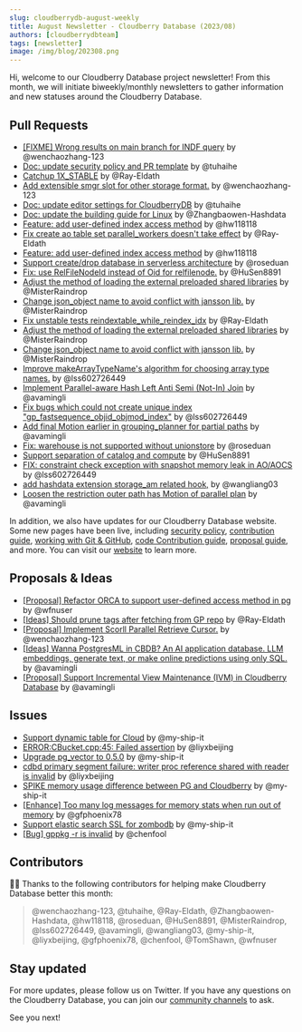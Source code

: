 ```yaml
---
slug: cloudberrydb-august-weekly
title: August Newsletter - Cloudberry Database (2023/08)
authors: [cloudberrydbteam]
tags: [newsletter]
image: /img/blog/202308.png
---
```


Hi, welcome to our Cloudberry Database project newsletter! From this month, we will initiate biweekly/monthly newsletters to gather information and new statuses around the Cloudberry Database. 

<!-- truncate -->

## Pull Requests

- [[FIXME] Wrong results on main branch for INDF query](https://github.com/cloudberrydb/cloudberrydb/pull/180) by @wenchaozhang-123
- [Doc: update security policy and PR template](https://github.com/cloudberrydb/cloudberrydb/pull/176) by @tuhaihe
- [Catchup 1X_STABLE](https://github.com/cloudberrydb/cloudberrydb/pull/175) by @Ray-Eldath
- [Add extensible smgr slot for other storage format.](https://github.com/cloudberrydb/cloudberrydb/pull/173) by @wenchaozhang-123
- [Doc: update editor settings for CloudberryDB](https://github.com/cloudberrydb/cloudberrydb/pull/171) by @tuhaihe
- [Doc: update the building guide for Linux](https://github.com/cloudberrydb/cloudberrydb/pull/170) by @Zhangbaowen-Hashdata
- [Feature: add user-defined index access method](https://github.com/cloudberrydb/cloudberrydb/pull/169) by @hw118118
- [Fix create ao table set parallel_workers doesn't take effect](https://github.com/cloudberrydb/cloudberrydb/pull/168) by @Ray-Eldath
- [Feature: add user-defined index access method](https://github.com/cloudberrydb/cloudberrydb/pull/165) by @hw118118
- [Support create/drop database in serverless architecture](https://github.com/cloudberrydb/cloudberrydb/pull/163) by @roseduan
- [Fix: use RelFileNodeId instead of Oid for relfilenode.](https://github.com/cloudberrydb/cloudberrydb/pull/161) by @HuSen8891
- [Adjust the method of loading the external preloaded shared libraries](https://github.com/cloudberrydb/cloudberrydb/pull/158) by @MisterRaindrop
- [Change json_object name to avoid conflict with jansson lib.](https://github.com/cloudberrydb/cloudberrydb/pull/157) by @MisterRaindrop
- [Fix unstable tests reindextable_while_reindex_idx](https://github.com/cloudberrydb/cloudberrydb/pull/156) by @Ray-Eldath
- [Adjust the method of loading the external preloaded shared libraries](https://github.com/cloudberrydb/cloudberrydb/pull/155) by @MisterRaindrop
- [Change json_object name to avoid conflict with jansson lib.](https://github.com/cloudberrydb/cloudberrydb/pull/154) by @MisterRaindrop
- [Improve makeArrayTypeName's algorithm for choosing array type names.](https://github.com/cloudberrydb/cloudberrydb/pull/152) by @lss602726449
- [Implement Parallel-aware Hash Left Anti Semi (Not-In) Join](https://github.com/cloudberrydb/cloudberrydb/pull/149) by @avamingli
- [Fix bugs which could not create unique index "gp_fastsequence_objid_objmod_index"](https://github.com/cloudberrydb/cloudberrydb/pull/146) by @lss602726449
- [Add final Motion earlier in grouping_planner for partial paths](https://github.com/cloudberrydb/cloudberrydb/pull/142) by @avamingli
- [Fix: warehouse is not supported without unionstore](https://github.com/cloudberrydb/cloudberrydb/pull/139) by @roseduan
- [Support separation of catalog and compute](https://github.com/cloudberrydb/cloudberrydb/pull/138) by @HuSen8891
- [FIX: constraint check exception with snapshot memory leak in AO/AOCS](https://github.com/cloudberrydb/cloudberrydb/pull/136) by @lss602726449
- [add hashdata extension storage_am related hook,](https://github.com/cloudberrydb/cloudberrydb/pull/135) by @wangliang03
- [Loosen the restriction outer path has Motion of parallel plan](https://github.com/cloudberrydb/cloudberrydb/pull/134) by @avamingli

In addition, we also have updates for our Cloudberry Database website. Some new pages have been live, including [security policy](https://cloudberrydb.org/community/security), [contribution guide](https://cloudberrydb.org/contribute/how-to-contribute), [working with Git & GitHub](https://cloudberrydb.org/contribute/git), [code Contribution guide](https://cloudberrydb.org/contribute/code), [proposal guide](https://cloudberrydb.org/contribute/proposal), and more. You can visit our [website](https://cloudberrydb.org) to learn more.

## Proposals & Ideas

- [[Proposal] Refactor ORCA to support user-defined access method in pg](https://github.com/orgs/cloudberrydb/discussions/113) by @wfnuser
- [[Ideas] Should prune tags after fetching from GP repo](https://github.com/orgs/cloudberrydb/discussions/137) by @Ray-Eldath
- [[Proposal] Implement Scorll Parallel Retrieve Cursor.](https://github.com/orgs/cloudberrydb/discussions/120) by @wenchaozhang-123
- [[Ideas] Wanna PostgresML in CBDB? An AI application database. LLM embeddings, generate text, or make online predictions using only SQL.](https://github.com/orgs/cloudberrydb/discussions/114) by @avamingli
- [[Proposal] Support Incremental View Maintenance (IVM) in Cloudberry Database](https://github.com/orgs/cloudberrydb/discussions/36) by @avamingli

## Issues

- [Support dynamic table for Cloud](https://github.com/cloudberrydb/cloudberrydb/issues/179) by @my-ship-it
- [ERROR:CBucket.cpp:45: Failed assertion](https://github.com/cloudberrydb/cloudberrydb/issues/178) by @liyxbeijing
- [Upgrade pg_vector to 0.5.0](https://github.com/cloudberrydb/cloudberrydb/issues/177) by @my-ship-it
- [cdbd primary segment failure: writer proc reference shared with reader is invalid](https://github.com/cloudberrydb/cloudberrydb/issues/174) by @liyxbeijing
- [SPIKE memory usage difference between PG and Cloudberry](https://github.com/cloudberrydb/cloudberrydb/issues/164) by @my-ship-it
- [[Enhance] Too many log messages for memory stats when run out of memory](https://github.com/cloudberrydb/cloudberrydb/issues/159) by @gfphoenix78
- [Support elastic search SSL for zombodb](https://github.com/cloudberrydb/cloudberrydb/issues/153) by @my-ship-it
- [[Bug] gppkg -r is invalid](https://github.com/cloudberrydb/cloudberrydb/issues/151) by @chenfool


## Contributors

🎈️🎊️ Thanks to the following contributors for helping make Cloudberry Database better this month:
> @wenchaozhang-123, @tuhaihe, @Ray-Eldath, @Zhangbaowen-Hashdata,
@hw118118, @roseduan, @HuSen8891, @MisterRaindrop, @lss602726449,
@avamingli, @wangliang03, @my-ship-it, @liyxbeijing, @gfphoenix78,
@chenfool, @TomShawn, @wfnuser

## Stay updated

For more updates, please follow us on Twitter. If you have any questions on the Cloudberry Database, you can join our [community channels](https://cloudberrydb.org/support) to ask.

See you next!

